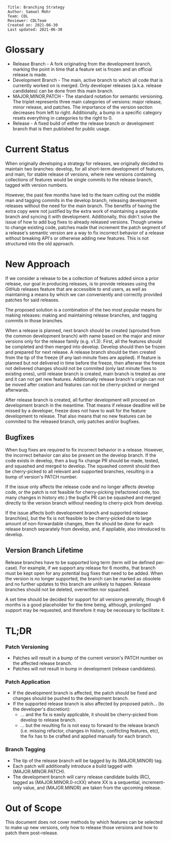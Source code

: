 ```
 Title: Branching Strategy
 Author: Samuel Mohr
 Team: CDL
 Reviewer: CDLTeam
 Created on: 2021-06-30
 Last updated: 2021-06-30
```


# Glossary

- Release Branch - A fork originating from the development branch, marking the point in time that a feature set is frozen and an official release is made.
- Development Branch - The main, active branch to which all code that is currently worked on is merged. Only developer releases (a.k.a. release candidates) can be done from this main branch.
- MAJOR,MINOR,PATCH - The standard notation for semantic versioning. The triplet represents three main categories of versions: major release, minor release, and patches. The importance of the version section decreases from left to right. Additionally, a bump in a specific category resets everything in categories to the right to 0.
- Release - A fixed build of either the release branch or development branch that is then published for public usage.


# Current Status

When originally developing a strategy for releases, we originally decided to maintain two branches: develop, for all short-term development of features, and main, for stable release of versions, where new versions containing collections of features would be single commits to the release branch, tagged with version numbers.

However, the past few months have led to the team cutting out the middle man and tagging commits in the develop branch, releasing development releases without the need for the main branch. The benefits of having the extra copy were not justified by the extra work of maintaining a separate branch and syncing it with development. Additionally, this didn't solve the issue of how to add bug fixes to already released versions. Though unwise to change existing code, patches made that increment the patch segment of a release's semantic version are a way to fix incorrect behavior of a release without breaking API's or otherwise adding new features. This is not structured into the old approach.


# New Approach

If we consider a release to be a collection of features added since a prior release, our goal in producing releases, is to provide releases using the GitHub releases feature that are accessible to end users, as well as maintaining a means by which we can conveniently and correctly provided patches for said releases.

The proposed solution is a combination of the two most popular means for making releases: making and maintaining release branches, and tagging commits in those branches.

When a release is planned, next branch should be created (sprouted from the common development branch) with name based on the major and minor versions only for the release family (e.g. v1.3).
First, all the features should be completed and then merged into develop. Develop should then be frozen and prepared for next release. A release branch should be then created from the tip of the freeze (if any last-minute fixes are applied).
If feature is planned but not delivered in time before the freeze, then afterwar the freeze not delivered changes should not be commited (only last minute fixes to existing ones), until release branch is created, main branch is treated as one and it can not get new features. Additionally release branch's origin can not be moved after ceation and features can not be cherry-picked or merged afterwards.

After release branch is created, all further development will proceed on development branch in the meantime. That means if release deadline will be missed by a developer, freeze does not have to wait for the feature development to release. That also means that no new features can be commited to the released branch, only patches and/or bugfixes.

## Bugfixes

When bug fixes are required to fix incorrect behavior in a release. However, the incorrect behavior can also be present on the develop branch. If the code exists in develop, then a bug fix change PR should be made, tested, and squashed and merged to develop. The squashed commit should then be cherry-picked to all relevant and supported branches, resulting in a bump of version's PATCH number.

If the issue only affects the release code and no longer affects develop code, or the patch is not feasible for cherry-picking (refactored code, too many changes in history etc.) the bugfix PR can be squashed and merged directly to the version branch without needing to cherry-pick from develop.

If the issue affects both development branch and supported release branch(es), but the fix is not feasible to be cherry-picked due to large amount of non-forwardable changes, then fix should be done for each release branch separately from develop, and, if appliable, also introduced to develop.

## Version Branch Lifetime

Release branches have to be supported long term (term will be defined per-case). For example, if we support any release for 6 months, that branch must be kept open for any potential bug fixes that need to be added. When the version is no longer supported, the branch can be marked as obsolete and no further updates to this branch are unlikely to happen. Release branches should not be deleted, overwritten nor squashed.

A set time should be decided for support for all versions generally, though 6 months is a good placeholder for the time being, although, prolonged support may be requested, and therefore it may be necessary to facilitate it.


# TL;DR

### Patch Versioning

- Patches will result in a bump of the current version's PATCH number on the affected release branch.
- Patches will not result in bump in development (release candidates).

### Patch Application

- If the development branch is affected, the patch should be fixed and changes should be pushed to the development branch.
- If the supported release branch is also affected by proposed patch... (to the developer's discretion):
  - ... and the fix is easily applicable, it should be cherry-picked from develop to release branch.
  - ... but the resulting fix is not easy to forward to the release branch (i.e. missing refactor, changes in history, conflicting features, etc), the fix has to be crafted and applied manually for each branch.

### Branch Tagging

- The tip of the release branch will be tagged by its (MAJOR,MINOR) tag.
- Each patch will additionally introduce a build tagged with (MAJOR.MINOR.PATCH).
- The development branch will carry release candidate builds (RC), tagged as (MAJOR.MINOR.0-rcXX) where XX is a sequential, increment-only value, and (MAJOR.MINOR) are taken from the upcoming release.


# Out of Scope

This document does not cover methods by which features can be selected to make up new versions, only how to release those versions and how to patch them post-release.
